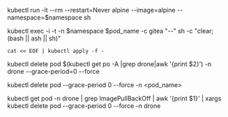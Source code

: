 <!-- Test pod using alpine -->
kubectl run -it --rm --restart=Never alpine --image=alpine --namespace=$namespace sh

kubectl exec -i -t -n $namespace $pod_name -c gitea "--" sh -c "clear; (bash || ash || sh)"

<!-- Apply file to k8s -->
`cat << EOF | kubectl apply -f -`


<!-- Force Delete -->
kubectl delete pod $(kubectl get po -A |grep drone|awk '{print $2}') -n drone --grace-period=0 --force

kubectl delete pod --grace-period 0 --force -n <namespace> <pod_name>

kubectl get pod -n drone | grep ImagePullBackOff | awk '{print $1}' | xargs kubectl delete pod --grace-period 0 --force -n drone
